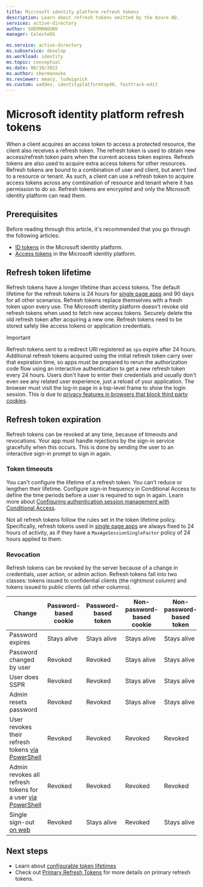 ```yaml
---
title: Microsoft identity platform refresh tokens
description: Learn about refresh tokens emitted by the Azure AD.
services: active-directory
author: SHERMANOUKO
manager: CelesteDG

ms.service: active-directory
ms.subservice: develop
ms.workload: identity
ms.topic: conceptual
ms.date: 06/10/2022
ms.author: shermanouko
ms.reviewer: mmacy, ludwignick
ms.custom: aaddev, identityplatformtop40, fasttrack-edit
---
```


# Microsoft identity platform refresh tokens

When a client acquires an access token to access a protected resource, the client also receives a refresh token. The refresh token is used to obtain new access/refresh token pairs when the current access token expires. Refresh tokens are also used to acquire extra access tokens for other resources. Refresh tokens are bound to a combination of user and client, but aren't tied to a resource or tenant. As such, a client can use a refresh token to acquire access tokens across any combination of resource and tenant where it has permission to do so. Refresh tokens are encrypted and only the Microsoft identity platform can read them.

## Prerequisites

Before reading through this article, it's recommended that you go through the following articles:

- [ID tokens](id-tokens.md) in the Microsoft identity platform.
- [Access tokens](access-tokens.md) in the Microsoft identity platform.

## Refresh token lifetime

Refresh tokens have a longer lifetime than access tokens. The default lifetime for the refresh tokens is 24 hours for [single page apps](reference-third-party-cookies-spas.md) and 90 days for all other scenarios. Refresh tokens replace themselves with a fresh token upon every use. The Microsoft identity platform doesn't revoke old refresh tokens when used to fetch new access tokens. Securely delete the old refresh token after acquiring a new one. Refresh tokens need to be stored safely like access tokens or application credentials.

> [!IMPORTANT]
> Refresh tokens sent to a redirect URI registered as `spa` expire after 24 hours. Additional refresh tokens acquired using the initial refresh token carry over that expiration time, so apps must be prepared to rerun the authorization code flow using an interactive authentication to get a new refresh token every 24 hours. Users don't have to enter their credentials and usually don't even see any related user experience, just a reload of your application. The browser must visit the log-in page in a top-level frame to show the login session. This is due to [privacy features in browsers that block third party cookies](reference-third-party-cookies-spas.md).

## Refresh token expiration

Refresh tokens can be revoked at any time, because of timeouts and revocations. Your app must handle rejections by the sign-in service gracefully when this occurs. This is done by sending the user to an interactive sign-in prompt to sign in again.

### Token timeouts

You can't configure the lifetime of a refresh token. You can't reduce or lengthen their lifetime. Configure sign-in frequency in Conditional Access to define the time periods before a user is required to sign in again. Learn more about [Configuring authentication session management with Conditional Access](../conditional-access/howto-conditional-access-session-lifetime.md).

Not all refresh tokens follow the rules set in the token lifetime policy. Specifically, refresh tokens used in [single page apps](reference-third-party-cookies-spas.md) are always fixed to 24 hours of activity, as if they have a `MaxAgeSessionSingleFactor` policy of 24 hours applied to them.

### Revocation

Refresh tokens can be revoked by the server because of a change in credentials, user action, or admin action. Refresh tokens fall into two classes: tokens issued to confidential clients (the rightmost column) and tokens issued to public clients (all other columns).

| Change                                                                                                                     | Password-based cookie | Password-based token | Non-password-based cookie | Non-password-based token | Confidential client token |
| -------------------------------------------------------------------------------------------------------------------------- | --------------------- | -------------------- | ------------------------- | ------------------------ | ------------------------- |
| Password expires                                                                                                           | Stays alive           | Stays alive          | Stays alive               | Stays alive              | Stays alive               |
| Password changed by user                                                                                                   | Revoked               | Revoked              | Stays alive               | Stays alive              | Stays alive               |
| User does SSPR                                                                                                             | Revoked               | Revoked              | Stays alive               | Stays alive              | Stays alive               |
| Admin resets password                                                                                                      | Revoked               | Revoked              | Stays alive               | Stays alive              | Stays alive               |
| User revokes their refresh tokens [via PowerShell](/powershell/module/microsoft.graph.users.actions/invoke-mginvalidateuserrefreshtoken)   | Revoked               | Revoked              | Revoked                   | Revoked                  | Revoked                   |
| Admin revokes all refresh tokens for a user [via PowerShell](/powershell/module/azuread/revoke-azureaduserallrefreshtoken) | Revoked               | Revoked              | Revoked                   | Revoked                  | Revoked                   |
| Single sign-out [on web](v2-protocols-oidc.md#single-sign-out)                                                             | Revoked               | Stays alive          | Revoked                   | Stays alive              | Stays alive               |

## Next steps

- Learn about [configurable token lifetimes](active-directory-configurable-token-lifetimes.md)
- Check out [Primary Refresh Tokens](../devices/concept-primary-refresh-token.md) for more details on primary refresh tokens.
